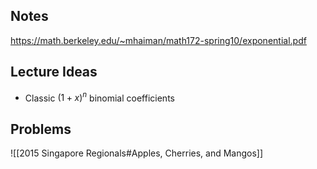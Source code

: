 ## Notes

https://math.berkeley.edu/~mhaiman/math172-spring10/exponential.pdf

## Lecture Ideas

- Classic $(1+x)^n$ binomial coefficients

## Problems

![[2015 Singapore Regionals#Apples, Cherries, and Mangos]]
